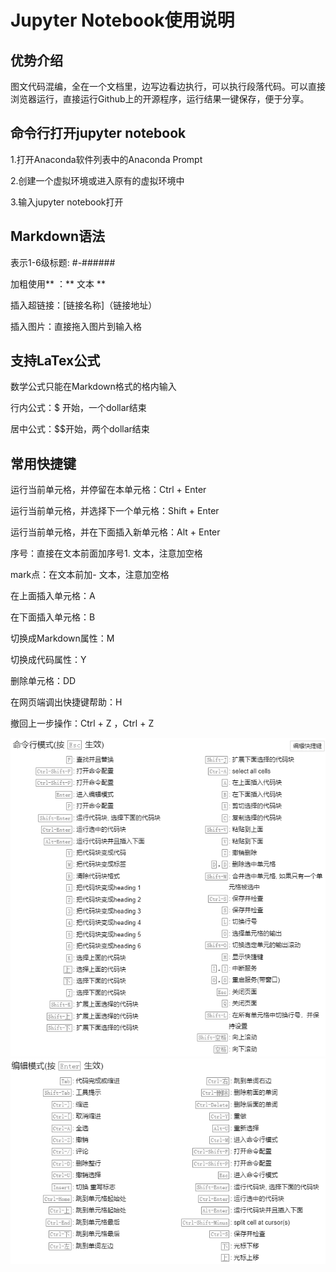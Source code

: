 # Jupyter Notebook使用说明

## 优势介绍
图文代码混编，全在一个文档里，边写边看边执行，可以执行段落代码。可以直接浏览器运行，直接运行Github上的开源程序，运行结果一键保存，便于分享。

## 命令行打开jupyter notebook
1.打开Anaconda软件列表中的Anaconda Prompt

2.创建一个虚拟环境或进入原有的虚拟环境中

3.输入jupyter notebook打开

## Markdown语法
表示1-6级标题: #-######

加粗使用** ：** 文本 **

插入超链接：[链接名称]（链接地址）

插入图片：直接拖入图片到输入格

## 支持LaTex公式
数学公式只能在Markdown格式的格内输入

行内公式：$ 开始，一个dollar结束

居中公式：$$开始，两个dollar结束

## 常用快捷键
运行当前单元格，并停留在本单元格：Ctrl + Enter

运行当前单元格，并选择下一个单元格：Shift + Enter

运行当前单元格，并在下面插入新单元格：Alt + Enter

序号：直接在文本前面加序号1. 文本，注意加空格

mark点：在文本前加- 文本，注意加空格

在上面插入单元格：A

在下面插入单元格：B

切换成Markdown属性：M

切换成代码属性：Y

删除单元格：DD

在网页端调出快捷键帮助：H

撤回上一步操作：Ctrl + Z ，Ctrl + Z 

![alt text](image.png)
![alt text](image-1.png)